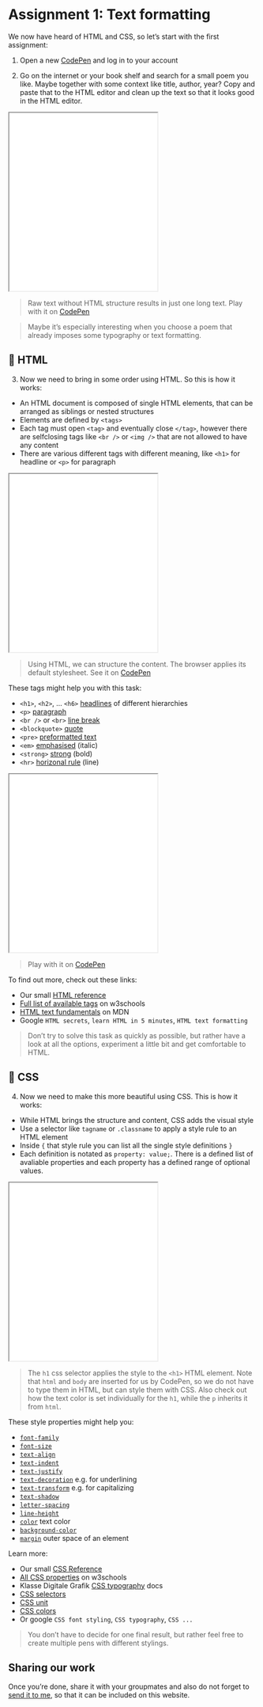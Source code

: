 # Assignment 1: Text formatting

We now have heard of HTML and CSS, so let’s start with the first assignment:

1. Open a new [CodePen](https://codepen.io/pen) and log in to your account

2. Go on the internet or your book shelf and search for a small poem you like. Maybe together with some context like title, author, year? Copy and paste that to the HTML editor and clean up the text so that it looks good in the HTML editor.

<iframe height="360" src="/2/embed/examples/er-ists-1"></iframe>

> Raw text without HTML structure results in just one long text. Play with it on [CodePen](https://codepen.io/moritzebeling/pen/ZEeabqG)

> Maybe it’s especially interesting when you choose a poem that already imposes some typography or text formatting.

## 📑 HTML

3. Now we need to bring in some order using HTML. So this is how it works:

- An HTML document is composed of single HTML elements, that can be arranged as siblings or nested structures
- Elements are defined by `<tags>`
- Each tag must open `<tag>` and eventually close `</tag>`, however there are selfclosing tags like `<br />` or `<img />` that are not allowed to have any content
- There are various different tags with different meaning, like `<h1>` for headline or `<p>` for paragraph

<iframe height="360" src="/2/embed/examples/er-ists-2"></iframe>

> Using HTML, we can structure the content. The browser applies its default stylesheet. See it on [CodePen](https://codepen.io/moritzebeling/pen/PopOPyd)

These tags might help you with this task:
- `<h1>`, `<h2>`, ... `<h6>` [headlines](https://www.w3schools.com/tags/tag_hn.asp) of different hierarchies
- `<p>` [paragraph](https://www.w3schools.com/tags/tag_p.asp)
- `<br />` or `<br>` [line break](https://www.w3schools.com/tags/tag_br.asp)
- `<blockquote>` [quote](https://www.w3schools.com/tags/tag_blockquote.asp)
- `<pre>` [preformatted text](https://www.w3schools.com/tags/tag_pre.asp)
- `<em>` [emphasised](https://www.w3schools.com/tags/tag_em.asp) (italic)
- `<strong>` [strong](https://www.w3schools.com/tags/tag_strong.asp) (bold)
- `<hr>` [horizonal rule](https://www.w3schools.com/tags/tag_hr.asp) (line)

<iframe height="360" src="/2/embed/examples/basic-html-elements"></iframe>

> Play with it on [CodePen](https://codepen.io/moritzebeling/pen/XWMzYKY)

To find out more, check out these links:
- Our small [HTML reference](/manual/3a-HTML)
- [Full list of available tags](https://www.w3schools.com/tags/ref_byfunc.asp) on w3schools
- [HTML text fundamentals](https://developer.mozilla.org/en-US/docs/Learn/HTML/Introduction_to_HTML/HTML_text_fundamentals) on MDN
- Google `HTML secrets`, `learn HTML in 5 minutes`, `HTML text formatting`

> Don’t try to solve this task as quickly as possible, but rather have a look at all the options, experiment a little bit and get comfortable to HTML.

## 🎨 CSS

4. Now we need to make this more beautiful using CSS. This is how it works:

- While HTML brings the structure and content, CSS adds the visual style
- Use a selector like `tagname` or `.classname` to apply a style rule to an HTML element
- Inside `{` that style rule you can list all the single style definitions `}`
- Each definition is notated as `property: value;`. There is a defined list of avaliable properties and each property has a defined range of optional values.

<iframe height="360" src="/2/embed/examples/basic-css-styling"></iframe>

> The `h1` css selector applies the style to the `<h1>` HTML element. Note that `html` and `body` are inserted for us by CodePen, so we do not have to type them in HTML, but can style them with CSS. Also check out how the text color is set individually for the `h1`, while the `p` inherits it from `html`.

These style properties might help you:
- [`font-family`](https://www.w3schools.com/cssref/pr_font_font-family.asp)
- [`font-size`](https://www.w3schools.com/cssref/pr_font_font-size.asp)
- [`text-align`](https://www.w3schools.com/cssref/pr_text_text-align.asp)
- [`text-indent`](https://www.w3schools.com/cssref/pr_text_text-indent.asp)
- [`text-justify`](https://www.w3schools.com/cssref/css3_pr_text-justify.asp)
- [`text-decoration`](https://www.w3schools.com/cssref/pr_text_text-decoration.asp) e.g. for underlining
- [`text-transform`](https://www.w3schools.com/cssref/pr_text_text-transform.asp) e.g. for capitalizing
- [`text-shadow`](https://html-css-js.com/css/generator/text-shadow/)
- [`letter-spacing`](https://www.w3schools.com/cssref/pr_text_letter-spacing.asp)
- [`line-height`](https://www.w3schools.com/cssref/pr_dim_line-height.asp)
- [`color`](https://www.w3schools.com/cssref/pr_text_color.asp) text color
- [`background-color`](https://www.w3schools.com/cssref/pr_background-color.asp)
- [`margin`](https://www.w3schools.com/cssref/pr_margin.asp) outer space of an element

Learn more:
- Our small [CSS Reference](/manual/3b-CSS)
- [All CSS properties](https://www.w3schools.com/cssref/default.asp) on w3schools
- Klasse Digitale Grafik [CSS typography](https://github.com/Klasse-Digitale-Grafik/tutorials/blob/main/Website-Typography.md) docs
- [CSS selectors](https://www.w3schools.com/cssref/css_selectors.asp)
- [CSS unit](https://www.w3schools.com/cssref/css_units.asp)
- [CSS colors](https://www.w3schools.com/cssref/css_colors.asp)
- Or google `CSS font styling`, `CSS typography`, `CSS ...`

> You don’t have to decide for one final result, but rather feel free to create multiple pens with different stylings.

## Sharing our work

Once you’re done, share it with your groupmates and also do not forget to [send it to me](/manual/4a-sharing), so that it can be included on this website.
